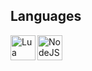 
## Languages
<img align="left" width="40" src="https://cdn.insrt.net/uploads/set_resources_5/lua_ker.png" alt="Lua Logo">
<img align="left" width="40" src="https://cdn.insrt.net/uploads/set_resources_5/node_js_ker.png" alt="NodeJS Logo">
